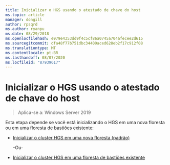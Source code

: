 ```yaml
---
title: Inicializar o HGS usando o atestado de chave do host
ms.topic: article
manager: dongill
author: rpsqrd
ms.author: ryanpu
ms.date: 08/29/2018
ms.openlocfilehash: e979e4353dd9f4c5cf86a0745a704afecee2d615
ms.sourcegitcommit: dfa48f77b751dbc34409aced628eb2f17c912f08
ms.translationtype: MT
ms.contentlocale: pt-BR
ms.lasthandoff: 08/07/2020
ms.locfileid: "87939617"
---
```

# <a name="initialize-hgs-using-host-key-attestation"></a>Inicializar o HGS usando o atestado de chave do host

>Aplica-se a: Windows Server 2019

Esta etapa depende se você está inicializando o HGS em uma nova floresta ou em uma floresta de bastiões existente:

- [Inicializar o cluster HGS em uma nova floresta (padrão)](guarded-fabric-initialize-hgs-key-mode-default.md)

  -Ou-

- [Inicializar o cluster HGS em uma floresta de bastiões existente](guarded-fabric-initialize-hgs-key-mode-bastion.md)





